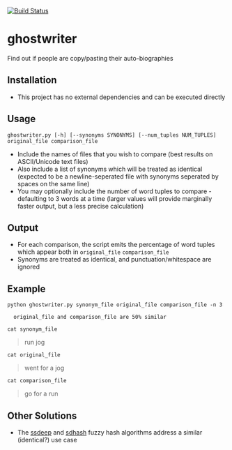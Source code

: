 [![Build Status](https://travis-ci.org/bschmoker/ghostwriter.svg?branch=master)](https://travis-ci.org/bschmoker/ghostwriter)

# ghostwriter
Find out if people are copy/pasting their auto-biographies

## Installation
- This project has no external dependencies and can be executed directly

## Usage
`ghostwriter.py [-h] [--synonyms SYNONYMS] [--num_tuples NUM_TUPLES] original_file comparison_file`

- Include the names of files that you wish to compare (best results on ASCII/Unicode text files)
- Also include a list of synonyms which will be treated as identical (expected to be a newline-seperated file with synonyms seperated by spaces on the same line)
- You may optionally include the number of word tuples to compare - defaulting to 3 words at a time (larger values will provide marginally faster output, but a less precise calculation)



## Output
- For each comparison, the script emits the percentage of word tuples which appear both in `original_file` `comparison_file`
- Synonyms are treated as identical, and punctuation/whitespace are ignored

## Example

`python ghostwriter.py synonym_file original_file comparison_file -n 3`

```
  original_file and comparison_file are 50% similar
```

`cat synonym_file`
> run jog

`cat original_file`
> went for a jog

`cat comparison_file`
> go for a run 


## Other Solutions
- The [ssdeep](http://ssdeep.sourceforge.net/usage.html) and [sdhash](http://roussev.net/sdhash/tutorial/03-quick.html) fuzzy hash algorithms address a similar (identical?) use case 
